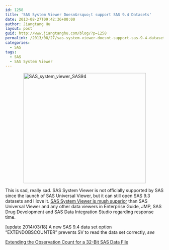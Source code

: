 ```yaml
---
id: 1258
title: 'SAS System Viewer Doesn&rsquo;t support SAS 9.4 Datasets'
date: 2013-08-27T09:42:36+00:00
author: Jiangtang Hu
layout: post
guid: http://www.jiangtanghu.com/blog/?p=1258
permalink: /2013/08/27/sas-system-viewer-doesnt-support-sas-9-4-dataset/
categories:
  - SAS
tags:
  - SAS
  - SAS System Viewer
---
```

[<img style="background-image: none; margin: 3px auto 5px; padding-left: 0px; padding-right: 0px; display: block; float: none; padding-top: 0px; border: 0px;" title="SAS_system_viewer_SAS94" alt="SAS_system_viewer_SAS94" src="http://www.jiangtanghu.com/blog/wp-content/uploads/2013/08/SAS_system_viewer_SAS94_thumb1.png" width="389" height="350" border="0" />](http://www.jiangtanghu.com/blog/wp-content/uploads/2013/08/SAS_system_viewer_SAS941.png)

This is sad, really sad. SAS System Viewer is not officially supported by SAS since the launch of SAS Universal Viewer, but it can still open SAS 9.3 datasets and I love it. [SAS System Viewer is mush superior](http://www.jiangtanghu.com/blog/2013/07/16/sas-system-viewer/) than SAS Universal Viewer and any other data viewers in Enterprise Guide, JMP, SAS Drug Development and SAS Data Integration Studio regarding response time.

[update 2014/03/18] A new SAS 9.4 data set option &#8220;EXTENDOBSCOUNTER&#8221; prevents SV to read the data set correctly, _see_

<a title="Extending the Observation Count for a 32-Bit SAS Data File" href="https://support.sas.com/documentation/cdl/en/lrcon/67227/HTML/default/viewer.htm#p1ldhc0p7imdegn1hie6vh2kfm1k.htm" target="_blank">Extending the Observation Count for a 32-Bit SAS Data File</a>

&nbsp;